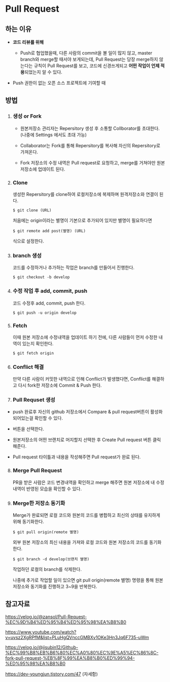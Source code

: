# Pull Request

## 하는 이유

- **코드 리뷰를 위해**

  - Push로 협업했을때, 다른 사람의 commit을 볼 일이 많지 않고, master branch와 merge할 때서야 보게되는데, Pull Request는 당장 merge하지 않는다는 규칙이 Pull Request를 보고, 코드에 신경쓰게되고 **어떤 작업이 언제 적용**되었는지 알 수 있다.

- Push 권한이 없는 오픈 소스 프로젝트에 기여할 때

## 방법

1. ### 생성 or Fork

   - 원본저장소 관리자는 Repersitory 생성 후 소통할 Collborator를 초대한다.(나중에 Settings 에서도 초대 가능)

   - Collaborator는 Fork를 통해 Repersitory를 복사해 자신의 Repersitory로 가져온다.

   - Fork 저장소의 수정 내역은 Pull request로 요청하고, merge를 거쳐야만 원본 저장소에 업데이트 된다.

2. ### Clone

   생성한 Repersitory를 clone하여 로컬저장소에 복제하며 원격저장소와 연결이 된다.

   ```
   $ git clone (URL)
   ```

   처음에는 origin이라는 별명이 기본으로 추가되어 있지만 별명이 필요하다면

   ```
   $ git remote add post(별명) (URL)
   ```

   식으로 설정한다.

3. ### branch 생성

   코드를 수정하거나 추가하는 작업은 branch를 만들어서 진행한다.

   ```
   $ git checkout -b develop
   ```

4. ### 수정 작업 후 add, commit, push

   코드 수정후 add, commit, push 한다.

   ```
   $ git push -u origin develop
   ```

5. ### Fetch

   이때 원본 저장소에 수정내역을 업데이트 하기 전에, 다른 사람들이 먼저 수정한 내역이 있는지 확인한다.

   ```
   $ git fetch origin
   ```

6. ### Conflict 해결

   만약 다른 사람이 커밋한 내역으로 인해 Conflict가 발생했다면, Conflict를 해결하고 다시 fork한 저장소에 Commit & Push 한다.

7. ### Pull Requset 생성

- push 완료후 자신의 github 저장소에서 Compare & pull request버튼이 활성화 되어있는걸 확인할 수 있다.

- 버튼을 선택한다.

- 원본저장소의 어떤 브랜치로 머지할지 선택한 후 Create Pull request 버튼 클릭 해준다.
- Pull request 타이틀과 내용을 작성해주면 Pull request가 완료 된다.

8. ### Merge Pull Request

   PR을 받은 사람은 코드 변경내역을 확인하고 merge 해주면 원본 저장소에 내 수정 내역이 반영된 모습을 확인할 수 있다.

9. ### Merge한 저장소 동기화

   Merge가 완료되면 로컬 코드와 원본의 코드를 병합하고 최신의 상태를 유지하게 위해 동기화한다.

   ```
   $ git pull origin(remote 별명)
   ```

   외부 원본 저장소의 최신 내용을 가져와 로컬 코드와 원본 저장소의 코드를 동기화한다.

   ```
   $ git branch -d develop(브랜치 별명)
   ```

   작업하던 로컬의 branch를 삭제한다.

   나중에 추가로 작업할 일이 있으면 git pull origin(remote 별명) 명령을 통해 원본 저장소와 동기화를 진행하고 3~9을 반복한다.

## 참고자료

https://velog.io/@zansol/Pull-Request-%EC%9D%B4%ED%95%B4%ED%95%98%EA%B8%B0

https://www.youtube.com/watch?v=uvsz2XgRPfM&list=PLuHgQVnccGMBXv1OKe3Hn3Jq6F735-uWm

https://velog.io/@jisubin12/Github-%EC%99%B8%EB%B6%80%EC%A0%80%EC%9E%A5%EC%86%8C-fork-pull-request-%EB%8F%99%EA%B8%B0%ED%99%94-%ED%95%98%EA%B8%B0

https://dev-youngjun.tistory.com/47 (자세함)
